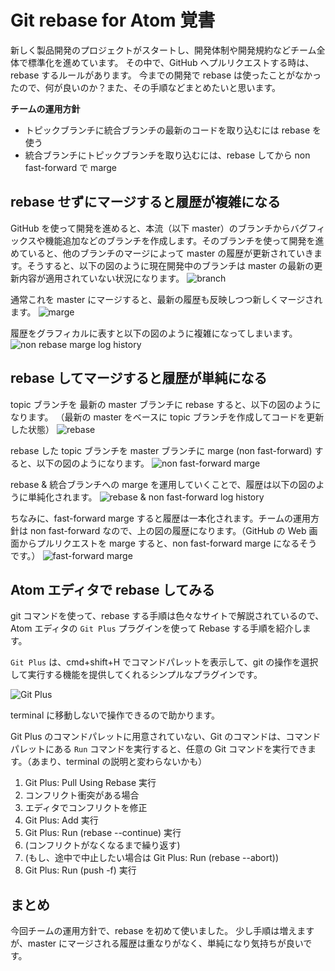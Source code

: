 # Git rebase for Atom 覚書
新しく製品開発のプロジェクトがスタートし、開発体制や開発規約などチーム全体で標準化を進めています。
その中で、GitHub へプルリクエストする時は、rebase するルールがあります。
今までの開発で rebase は使ったことがなかったので、何が良いのか？また、その手順などまとめたいと思います。

**チームの運用方針**

* トピックブランチに統合ブランチの最新のコードを取り込むには rebase を使う
* 統合ブランチにトピックブランチを取り込むには、rebase してから non fast-forward で marge

## rebase せずにマージすると履歴が複雑になる
GitHub を使って開発を進めると、本流（以下 master）のブランチからバグフィックスや機能追加などのブランチを作成します。そのブランチを使って開発を進めていると、他のブランチのマージによって master の履歴が更新されていきます。そうすると、以下の図のように現在開発中のブランチは master の最新の更新内容が適用されていない状況になります。
![branch](https://raw.githubusercontent.com/KunihikoKido/docs/master/images/git-rebase.001.png)

通常これを master にマージすると、最新の履歴も反映しつつ新しくマージされます。
![marge](https://raw.githubusercontent.com/KunihikoKido/docs/master/images/git-rebase.002.png)

履歴をグラフィカルに表すと以下の図のように複雑になってしまいます。
![non rebase marge log history](https://raw.githubusercontent.com/KunihikoKido/docs/master/images/git-rebase.003.png)

## rebase してマージすると履歴が単純になる
topic ブランチを 最新の master ブランチに rebase すると、以下の図のようになります。
（最新の master をベースに topic ブランチを作成してコードを更新した状態）
![rebase](https://raw.githubusercontent.com/KunihikoKido/docs/master/images/git-rebase.004.png)

rebase した topic ブランチを master ブランチに marge (non fast-forward) すると、以下の図のようになります。
![non fast-forward marge ](https://raw.githubusercontent.com/KunihikoKido/docs/master/images/git-rebase.005.png)

rebase & 統合ブランチへの marge を運用していくことで、履歴は以下の図のように単純化されます。
![rebase & non fast-forward log history](https://raw.githubusercontent.com/KunihikoKido/docs/master/images/git-rebase.006.png)

ちなみに、fast-forward marge すると履歴は一本化されます。チームの運用方針は non fast-forward なので、上の図の履歴になります。（GitHub の Web 画面からプルリクエストを marge すると、non fast-forward marge になるそうです。）
![fast-forward marge](https://raw.githubusercontent.com/KunihikoKido/docs/master/images/git-rebase.007.png)


## Atom エディタで rebase してみる
git コマンドを使って、rebase する手順は色々なサイトで解説されているので、Atom エディタの ``Git Plus`` プラグインを使って Rebase する手順を紹介します。

``Git Plus`` は、cmd+shift+H でコマンドパレットを表示して、git の操作を選択して実行する機能を提供してくれるシンプルなプラグインです。

![Git Plus](https://raw.githubusercontent.com/KunihikoKido/docs/master/images/git-rebase.008.png)

terminal に移動しないで操作できるので助かります。

Git Plus のコマンドパレットに用意されていない、Git のコマンドは、コマンドパレットにある `Run` コマンドを実行すると、任意の Git コマンドを実行できます。（あまり、terminal の説明と変わらないかも）

1. Git Plus: Pull Using Rebase 実行
2. コンフリクト衝突がある場合
  1. エディタでコンフリクトを修正
  2. Git Plus: Add 実行
  3. Git Plus: Run (rebase --continue) 実行
  4. (コンフリクトがなくなるまで繰り返す)
  5. (もし、途中で中止したい場合は Git Plus: Run (rebase --abort))
3. Git Plus: Run (push -f) 実行

## まとめ
今回チームの運用方針で、rebase を初めて使いました。
少し手順は増えますが、master にマージされる履歴は重なりがなく、単純になり気持ちが良いです。
